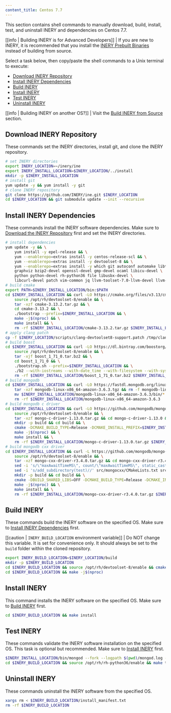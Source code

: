 ```yaml
---
content_title: Centos 7.7
---
```


This section contains shell commands to manually download, build, install, test, and uninstall INERY and dependencies on Centos 7.7.

[[info | Building INERY is for Advanced Developers]]
| If you are new to INERY, it is recommended that you install the [INERY Prebuilt Binaries](../../../00_install-prebuilt-binaries.md) instead of building from source.

Select a task below, then copy/paste the shell commands to a Unix terminal to execute:

* [Download INERY Repository](#download-inery-repository)
* [Install INERY Dependencies](#install-inery-dependencies)
* [Build INERY](#build-inery)
* [Install INERY](#install-inery)
* [Test INERY](#test-inery)
* [Uninstall INERY](#uninstall-inery)

[[info | Building INERY on another OS?]]
| Visit the [Build INERY from Source](../../index.md) section.

## Download INERY Repository
These commands set the INERY directories, install git, and clone the INERY repository.
```sh
# set INERY directories
export INERY_LOCATION=~/inery/ine
export INERY_INSTALL_LOCATION=$INERY_LOCATION/../install
mkdir -p $INERY_INSTALL_LOCATION
# install git
yum update -y && yum install -y git
# clone INERY repository
git clone https://github.com/INERY/ine.git $INERY_LOCATION
cd $INERY_LOCATION && git submodule update --init --recursive
```

## Install INERY Dependencies
These commands install the INERY software dependencies. Make sure to [Download the INERY Repository](#download-inery-repository) first and set the INERY directories.
```sh
# install dependencies
yum update -y && \
    yum install -y epel-release && \
    yum --enablerepo=extras install -y centos-release-scl && \
    yum --enablerepo=extras install -y devtoolset-8 && \
    yum --enablerepo=extras install -y which git autoconf automake libtool make bzip2 doxygen \
    graphviz bzip2-devel openssl-devel gmp-devel ocaml libicu-devel \
    python python-devel rh-python36 file libusbx-devel \
    libcurl-devel patch vim-common jq llvm-toolset-7.0-llvm-devel llvm-toolset-7.0-llvm-static
# build cmake
export PATH=$INERY_INSTALL_LOCATION/bin:$PATH
cd $INERY_INSTALL_LOCATION && curl -LO https://cmake.org/files/v3.13/cmake-3.13.2.tar.gz && \
    source /opt/rh/devtoolset-8/enable && \
    tar -xzf cmake-3.13.2.tar.gz && \
    cd cmake-3.13.2 && \
    ./bootstrap --prefix=$INERY_INSTALL_LOCATION && \
    make -j$(nproc) && \
    make install && \
    rm -rf $INERY_INSTALL_LOCATION/cmake-3.13.2.tar.gz $INERY_INSTALL_LOCATION/cmake-3.13.2
# apply clang patch
cp -f $INERY_LOCATION/scripts/clang-devtoolset8-support.patch /tmp/clang-devtoolset8-support.patch
# build boost
cd $INERY_INSTALL_LOCATION && curl -LO https://dl.bintray.com/boostorg/release/1.71.0/source/boost_1_71_0.tar.bz2 && \
    source /opt/rh/devtoolset-8/enable && \
    tar -xjf boost_1_71_0.tar.bz2 && \
    cd boost_1_71_0 && \
    ./bootstrap.sh --prefix=$INERY_INSTALL_LOCATION && \
    ./b2 --with-iostreams --with-date_time --with-filesystem --with-system --with-program_options --with-chrono --with-test -q -j$(nproc) install && \
    rm -rf $INERY_INSTALL_LOCATION/boost_1_71_0.tar.bz2 $INERY_INSTALL_LOCATION/boost_1_71_0
# build mongodb
cd $INERY_INSTALL_LOCATION && curl -LO https://fastdl.mongodb.org/linux/mongodb-linux-x86_64-amazon-3.6.3.tgz && \
    tar -xzf mongodb-linux-x86_64-amazon-3.6.3.tgz && rm -f mongodb-linux-x86_64-amazon-3.6.3.tgz && \
    mv $INERY_INSTALL_LOCATION/mongodb-linux-x86_64-amazon-3.6.3/bin/* $INERY_INSTALL_LOCATION/bin/ && \
    rm -rf $INERY_INSTALL_LOCATION/mongodb-linux-x86_64-amazon-3.6.3
# build mongodb c driver
cd $INERY_INSTALL_LOCATION && curl -LO https://github.com/mongodb/mongo-c-driver/releases/download/1.13.0/mongo-c-driver-1.13.0.tar.gz && \
    source /opt/rh/devtoolset-8/enable && \
    tar -xzf mongo-c-driver-1.13.0.tar.gz && cd mongo-c-driver-1.13.0 && \
    mkdir -p build && cd build && \
    cmake -DCMAKE_BUILD_TYPE=Release -DCMAKE_INSTALL_PREFIX=$INERY_INSTALL_LOCATION -DENABLE_BSON=ON -DENABLE_SSL=OPENSSL -DENABLE_AUTOMATIC_INIT_AND_CLEANUP=OFF -DENABLE_STATIC=ON -DENABLE_ICU=OFF -DENABLE_SNAPPY=OFF .. && \
    make -j$(nproc) && \
    make install && \
    rm -rf $INERY_INSTALL_LOCATION/mongo-c-driver-1.13.0.tar.gz $INERY_INSTALL_LOCATION/mongo-c-driver-1.13.0
# build mongodb cxx driver
cd $INERY_INSTALL_LOCATION && curl -L https://github.com/mongodb/mongo-cxx-driver/archive/r3.4.0.tar.gz -o mongo-cxx-driver-r3.4.0.tar.gz && \
    source /opt/rh/devtoolset-8/enable && \
    tar -xzf mongo-cxx-driver-r3.4.0.tar.gz && cd mongo-cxx-driver-r3.4.0 && \
    sed -i 's/\"maxAwaitTimeMS\", count/\"maxAwaitTimeMS\", static_cast<int64_t>(count)/' src/mongocxx/options/change_stream.cpp && \
    sed -i 's/add_subdirectory(test)//' src/mongocxx/CMakeLists.txt src/bsoncxx/CMakeLists.txt && \
    mkdir -p build && cd build && \
    cmake -DBUILD_SHARED_LIBS=OFF -DCMAKE_BUILD_TYPE=Release -DCMAKE_INSTALL_PREFIX=$INERY_INSTALL_LOCATION .. && \
    make -j$(nproc) && \
    make install && \
    rm -rf $INERY_INSTALL_LOCATION/mongo-cxx-driver-r3.4.0.tar.gz $INERY_INSTALL_LOCATION/mongo-cxx-driver-r3.4.0
```

## Build INERY
These commands build the INERY software on the specified OS. Make sure to [Install INERY Dependencies](#install-inery-dependencies) first.

[[caution | `INERY_BUILD_LOCATION` environment variable]]
| Do NOT change this variable. It is set for convenience only. It should always be set to the `build` folder within the cloned repository.

```sh
export INERY_BUILD_LOCATION=$INERY_LOCATION/build
mkdir -p $INERY_BUILD_LOCATION
cd $INERY_BUILD_LOCATION && source /opt/rh/devtoolset-8/enable && cmake -DCMAKE_BUILD_TYPE='Release' -DLLVM_DIR='/opt/rh/llvm-toolset-7.0/root/usr/lib64/cmake/llvm' -DCMAKE_INSTALL_PREFIX=$INERY_INSTALL_LOCATION -DBUILD_MONGO_DB_PLUGIN=true $INERY_LOCATION
cd $INERY_BUILD_LOCATION && make -j$(nproc)
```

## Install INERY
This command installs the INERY software on the specified OS. Make sure to [Build INERY](#build-inery) first.
```sh
cd $INERY_BUILD_LOCATION && make install
```

## Test INERY
These commands validate the INERY software installation on the specified OS. This task is optional but recommended. Make sure to [Install INERY](#install-inery) first.
```sh
$INERY_INSTALL_LOCATION/bin/mongod --fork --logpath $(pwd)/mongod.log --dbpath $(pwd)/mongodata
cd $INERY_BUILD_LOCATION && source /opt/rh/rh-python36/enable && make test
```

## Uninstall INERY
These commands uninstall the INERY software from the specified OS.
```sh
xargs rm < $INERY_BUILD_LOCATION/install_manifest.txt
rm -rf $INERY_BUILD_LOCATION
```

